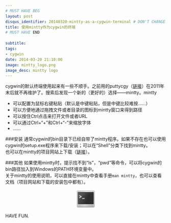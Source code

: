 ```yaml
---
# MUST HAVE BEG
layout: post
disqus_identifier: 20140320-mintty-as-a-cygwin-terminal # DON'T CHANGE THE VALUE ONCE SET
title: 使用mintty作为cygwin的终端
# MUST HAVE END

subtitle:
tags: 
- cygwin
date: 2014-03-20 21:10:00
image: mintty_logo.png
image_desc: mintty logo
---
```


cygwin的默认终端使用起来有一些不顺手。之前用的puttycgy（[链接](https://code.google.com/p/puttycyg/)）在2011年末后就不再维护了。搜索后发现一个新的（更好的）选择——mintty。mintty

* 可以配置为鼠标右键粘贴（默认是中键粘贴，但是中键比较难按……）
* 可以方便地通过拖拽文件或者目录的图标到mintty窗口来得到路径
* 可以按住Ctrl点击来打开文件或者URL
* 可以通过Ctrl+“+”和Ctrl+“-”来缩放字体
* ……

###安装
通常cygwin的bin目录下已经自带了mintty程序。如果不存在也可以使用cygwin的setup.exe程序来下载/安装；可以在“Shell”分类下找到mintty。    
也可以在mintty的项目网站上下载（[链接](https://code.google.com/p/mintty/)）。

###其他
如果使用mintty时，提示找不到“ls”，“pwd”等命令，可以将cygwin的bin路径加入到Windows的PATH环境变量中。      
关于mintty的使用说明，可以直接在mintty中查看手册`man mintty`，也可以查看文档（项目网站和下载的安装包中都有）。

<img src="../images/blog/mintty_logo.png" alt="Mintty logo" title="mintty logo" style="    width: 60px; display: block; margin-left: auto; margin-right: auto;">

HAVE FUN.
